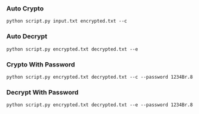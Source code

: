 ### Auto Crypto
```python script.py input.txt encrypted.txt --c ```
### Auto Decrypt
```python script.py encrypted.txt decrypted.txt --e```


### Crypto With Password
```python script.py encrypted.txt decrypted.txt --c --password 1234Br.8```
### Decrypt With Password
```python script.py encrypted.txt decrypted.txt --e --password 1234Br.8```

